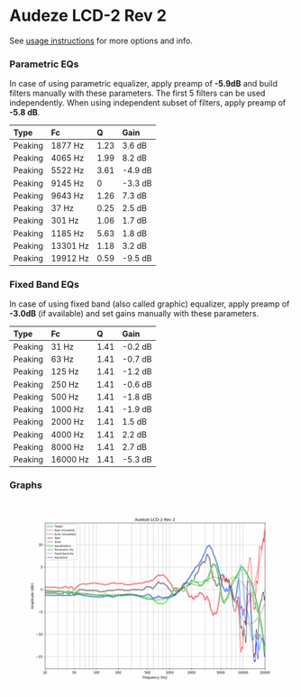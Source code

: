# Audeze LCD-2 Rev 2
See [usage instructions](https://github.com/jaakkopasanen/AutoEq#usage) for more options and info.

### Parametric EQs
In case of using parametric equalizer, apply preamp of **-5.9dB** and build filters manually
with these parameters. The first 5 filters can be used independently.
When using independent subset of filters, apply preamp of **-5.8 dB**.

| Type    | Fc       |    Q | Gain    |
|:--------|:---------|:-----|:--------|
| Peaking | 1877 Hz  | 1.23 | 3.6 dB  |
| Peaking | 4065 Hz  | 1.99 | 8.2 dB  |
| Peaking | 5522 Hz  | 3.61 | -4.9 dB |
| Peaking | 9145 Hz  | 0    | -3.3 dB |
| Peaking | 9643 Hz  | 1.26 | 7.3 dB  |
| Peaking | 37 Hz    | 0.25 | 2.5 dB  |
| Peaking | 301 Hz   | 1.06 | 1.7 dB  |
| Peaking | 1185 Hz  | 5.63 | 1.8 dB  |
| Peaking | 13301 Hz | 1.18 | 3.2 dB  |
| Peaking | 19912 Hz | 0.59 | -9.5 dB |

### Fixed Band EQs
In case of using fixed band (also called graphic) equalizer, apply preamp of **-3.0dB**
(if available) and set gains manually with these parameters.

| Type    | Fc       |    Q | Gain    |
|:--------|:---------|:-----|:--------|
| Peaking | 31 Hz    | 1.41 | -0.2 dB |
| Peaking | 63 Hz    | 1.41 | -0.7 dB |
| Peaking | 125 Hz   | 1.41 | -1.2 dB |
| Peaking | 250 Hz   | 1.41 | -0.6 dB |
| Peaking | 500 Hz   | 1.41 | -1.8 dB |
| Peaking | 1000 Hz  | 1.41 | -1.9 dB |
| Peaking | 2000 Hz  | 1.41 | 1.5 dB  |
| Peaking | 4000 Hz  | 1.41 | 2.2 dB  |
| Peaking | 8000 Hz  | 1.41 | 2.7 dB  |
| Peaking | 16000 Hz | 1.41 | -5.3 dB |

### Graphs
![](./Audeze%20LCD-2%20Rev%202.png)